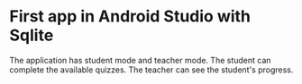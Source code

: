 # First app in Android Studio with Sqlite
The application has student mode and teacher mode.
The student can complete the available quizzes. The teacher can see the student's progress.
